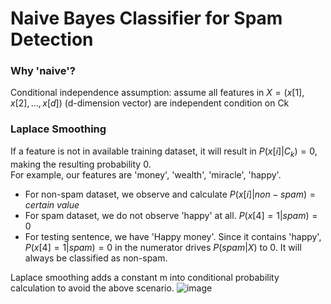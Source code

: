# Naive Bayes Classifier for Spam Detection 
### Why 'naive'?
Conditional independence assumption: assume all features in $X=(x[1],x[2],...,x[d])$ (d-dimension vector) are independent condition on Ck <br>


### Laplace Smoothing
If a feature is not in available training dataset, it will result in $P(x[i]|C_k)=0$, making the resulting probability $0$. <br>
For example, our features are 'money', 'wealth', 'miracle', 'happy'. <br>
- For non-spam dataset, we observe and calculate $P(x[i]|non-spam)=certain$ $value$ <br>
- For spam dataset, we do not observe 'happy' at all. $P(x[4]=1|spam)=0$ <br>
- For testing sentence, we have 'Happy money'. Since it contains 'happy', $P(x[4]=1|spam)=0$ in the numerator drives $P(spam|X)$ to $0$. It will always be classified as non-spam.<br>

Laplace smoothing adds a constant m into conditional probability calculation to avoid the above scenario.
![image](https://user-images.githubusercontent.com/71556325/199142451-3db1db20-98a3-41f4-af97-525fca28d1cf.png)
